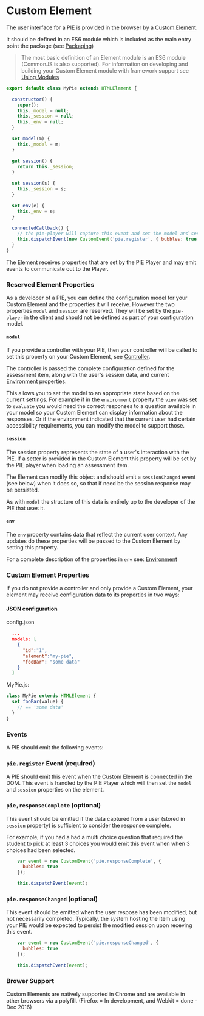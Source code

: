 # Custom Element

The user interface for a PIE is provided in the browser by a [Custom Element](https://www.w3.org/TR/custom-elements/).

It should be defined in an ES6 module which is included as the main entry point the package (see [Packaging](packaging.md))

> The most basic definition of an Element module is an ES6 module (CommonJS is also supported).
> For information on developing and building your Custom Element module with framework support see [Using Modules](using-modules.md)


```javascript
export default class MyPie extends HTMLElement {

  constructor() {
    super();
    this._model = null;
    this._session = null;
    this._env = null;
  }

  set model(m) {
    this._model = m;
  }

  get session() {
    return this._session;
  }

  set session(s) {
    this._session = s;
  }

  set env(e) {
    this._env = e;
  }

  connectedCallback() {
    // the pie-player will capture this event and set the model and session properties
    this.dispatchEvent(new CustomEvent('pie.register', { bubbles: true }));   
  }
}
```


The Element receives properties that are set by the PIE Player and may emit events to communicate out to the Player.


### Reserved Element Properties

As a developer of a PIE, you can define the configuration model for your Custom Element and the properties it will receive. However the two properties `model` and `session` are reserved. They will be set by the `pie-player` in the client and should not be defined as part of your configuration model.

#### `model`

If you provide a controller with your PIE, then your controller will be called to set this property on your Custom Element, see [Controller](./controller.md).

The controller is passed the complete configuration defined for the assessment item, along with the user's session data, and current [Environment](./environment.md) properties.

This allows you to set the model to an appropriate state based on the current settings. For example if in the `environment` property the `view` was set to `evaluate` you would need the correct responses to a question available in your model so your Custom Element can display information about the responses. Or if the environment indicated that the current user had certain accessibility requirements, you can modify the model to support those.



#### `session`

The session property represents the state of a user's interaction with the PIE. If a setter is provided in the Custom Element this property will be set by the PIE player when loading an assessment item. 

The Element can modify this object and should emit a `sessionChanged` event (see below) when it does so, so that if need be the session response may be persisted.

As with `model` the structure of this data is entirely up to the developer of the PIE that uses it.

#### `env`

The `env` property contains data that reflect the current user context. Any updates do these properties will be passed to the Custom Element by setting this property.

For a complete description of the properties in `env` see: [Environment](environment.md)

### Custom Element Properties

If you do not provide a controller and only provide a Custom Element, your element may receive configuration data to its properties in two ways:

#### JSON configuration

config.json
```json
  ...
  models: [
    {
      "id":"1",
      "element":"my-pie",
      "fooBar": "some data"
    }
  ]
```

MyPie.js:
```javascript
class MyPie extends HTMLElement {
  set fooBar(value) {
    // == 'some data'
  }
}
```



### Events

A PIE should emit the following events:


### `pie.register` Event (required)

A PIE should emit this event when the Custom Element is connected in the DOM. This event is handled by the PIE Player which will then set the `model` and `session` properties on the element.


###  `pie,responseComplete` (optional)

This event should be emitted if the data captured from a user (stored in `session` property) is sufficient to consider the response complete.

For example, if you had a had a multi choice question that required the student to pick at least 3 choices you would emit this event when when 3 choices had been selected.


```javascript
    var event = new CustomEvent('pie.responseComplete', {
      bubbles: true
    });

    this.dispatchEvent(event);
```

###  `pie.responseChanged`  (optional)

This event should be emitted when the user respose has been modified, but not necessarily completed. 
Typically, the system hosting the Item using your PIE would be expected to persist the modified session upon receving this event.

```javascript
    var event = new CustomEvent('pie.responseChanged', {
      bubbles: true
    });

    this.dispatchEvent(event);
```




### Brower Support

Custom Elements are natively supported in Chrome and are available in other browsers via a polyfill. (Firefox = In development,  and Webkit = done - Dec 2016)
